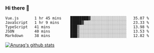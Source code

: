 ### Hi there 👋



<!--
**webB1an/webB1an** is a ✨ _special_ ✨ repository because its `README.md` (this file) appears on your GitHub profile.

Here are some ideas to get you started:

- 🔭 I’m currently working on ...
- 🌱 I’m currently learning ...
- 👯 I’m looking to collaborate on ...
- 🤔 I’m looking for help with ...
- 💬 Ask me about ...
- 📫 How to reach me: ...
- 😄 Pronouns: ...
- ⚡ Fun fact: ...
-->

<!--START_SECTION:waka-->
```text
Vue.js       1 hr 45 mins    ████████▓░░░░░░░░░░░░░░░░   35.07 % 
JavaScript   1 hr 9 mins     █████▓░░░░░░░░░░░░░░░░░░░   23.33 % 
TypeScript   41 mins         ███▒░░░░░░░░░░░░░░░░░░░░░   13.98 % 
JSON         40 mins         ███▒░░░░░░░░░░░░░░░░░░░░░   13.53 % 
Markdown     38 mins         ███▒░░░░░░░░░░░░░░░░░░░░░   12.82 % 
```
<!--END_SECTION:waka-->


[![Anurag's github stats](https://github-readme-stats.vercel.app/api?username=webB1an&show_icons=true&theme=radical)](https://github.com/anuraghazra/github-readme-stats)

